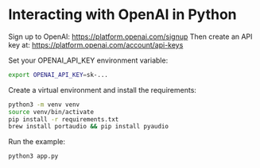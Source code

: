 # Interacting with OpenAI in Python

Sign up to OpenAI: https://platform.openai.com/signup
Then create an API key at: https://platform.openai.com/account/api-keys

Set your OPENAI_API_KEY environment variable:

```bash
export OPENAI_API_KEY=sk-...
```

Create a virtual environment and install the requirements:

```bash
python3 -m venv venv
source venv/bin/activate
pip install -r requirements.txt
brew install portaudio && pip install pyaudio
```

Run the example:

```bash
python3 app.py
```
